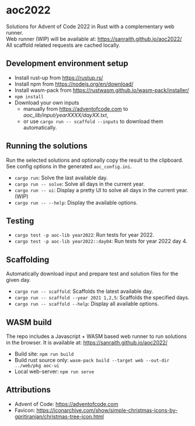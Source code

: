 # aoc2022

Solutions for Advent of Code 2022 in Rust with a complementary web runner.  
Web runner (WIP) will be available at: <https://sanraith.github.io/aoc2022/>  
All scaffold related requests are cached locally.

## Development environment setup

- Install rust-up from <https://rustup.rs/>
- Install npm from <https://nodejs.org/en/download/>
- Install wasm-pack from <https://rustwasm.github.io/wasm-pack/installer/>
- `npm install`
- Download your own inputs
  - manually from <https://adventofcode.com> to _aoc_lib/input/yearXXXX/dayXX.txt_,
  - or use `cargo run -- scaffold --inputs` to download them automatically.

## Running the solutions

Run the selected solutions and optionally copy the result to the clipboard. See config options in the generated `aoc_config.ini`.

- `cargo run`: Solve the last available day.
- `cargo run -- solve`: Solve all days in the current year.
- `cargo run -- ui`: Display a pretty UI to solve all days in the current year. (WIP)
- `cargo run -- --help`: Display the available options.

## Testing

- `cargo test -p aoc-lib year2022`: Run tests for year 2022.
- `cargo test -p aoc-lib year2022::day04`: Run tests for year 2022 day 4.

## Scaffolding

Automatically download input and prepare test and solution files for the given day.

- `cargo run -- scaffold`: Scaffolds the latest available day.
- `cargo run -- scaffold --year 2021 1,2,5`: Scaffolds the specified days.
- `cargo run -- scaffold --help`: Display all available options.

## WASM build

The repo includes a Javascript + WASM based web runner to run solutions in the browser. It is available at: <https://sanraith.github.io/aoc2022/>

- Build site: `npm run build`
- Build rust source only: `wasm-pack build --target web --out-dir ../web/pkg aoc-ui`
- Local web-server: `npm run serve`

## Attributions

- Advent of Code: <https://adventofcode.com>
- Favicon: <https://iconarchive.com/show/simple-christmas-icons-by-gpritiranjan/christmas-tree-icon.html>
